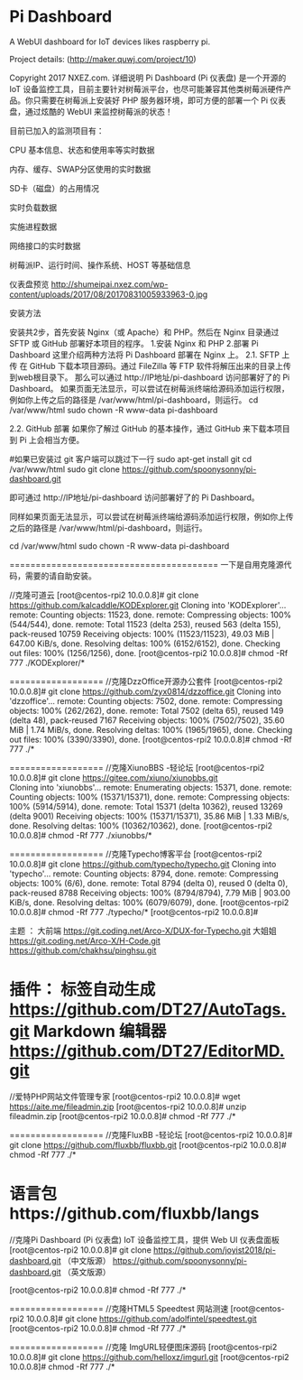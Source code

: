 # Pi Dashboard
A WebUI dashboard for IoT devices likes raspberry pi.

Project details: (http://maker.quwj.com/project/10)

Copyright 2017 NXEZ.com.
详细说明
Pi Dashboard (Pi 仪表盘) 是一个开源的 IoT 设备监控工具，目前主要针对树莓派平台，也尽可能兼容其他类树莓派硬件产品。你只需要在树莓派上安装好 PHP 服务器环境，即可方便的部署一个 Pi 仪表盘，通过炫酷的 WebUI 来监控树莓派的状态！

目前已加入的监测项目有：

CPU 基本信息、状态和使用率等实时数据

内存、缓存、SWAP分区使用的实时数据

SD卡（磁盘）的占用情况

实时负载数据

实施进程数据

网络接口的实时数据

树莓派IP、运行时间、操作系统、HOST 等基础信息

仪表盘预览
http://shumeipai.nxez.com/wp-content/uploads/2017/08/20170831005933963-0.jpg

安装方法

安装共2步，首先安装 Nginx（或 Apache）和 PHP。然后在 Nginx 目录通过 SFTP 或 GitHub 部署好本项目的程序。
1.安装 Nginx 和 PHP
2.部署 Pi Dashboard
这里介绍两种方法将 Pi Dashboard 部署在 Nginx 上。
2.1. SFTP 上传
在 GitHub 下载本项目源码。通过 FileZilla 等 FTP 软件将解压出来的目录上传到web根目录下。
那么可以通过 http://IP地址/pi-dashboard 访问部署好了的 Pi Dashboard。
如果页面无法显示，可以尝试在树莓派终端给源码添加运行权限，例如你上传之后的路径是 /var/www/html/pi-dashboard，则运行。
cd /var/www/html
sudo chown -R www-data pi-dashboard

2.2. GitHub 部署
如果你了解过 GitHub 的基本操作，通过 GitHub 来下载本项目到 Pi 上会相当方便。

#如果已安装过 git 客户端可以跳过下一行
sudo apt-get install git
cd /var/www/html
sudo git clone https://github.com/spoonysonny/pi-dashboard.git

即可通过 http://IP地址/pi-dashboard 访问部署好了的 Pi Dashboard。

同样如果页面无法显示，可以尝试在树莓派终端给源码添加运行权限，例如你上传之后的路径是 /var/www/html/pi-dashboard，则运行。

cd /var/www/html
sudo chown -R www-data pi-dashboard

========================================
一下是自用克隆源代码，需要的请自助安装。

//克隆可道云
[root@centos-rpi2 10.0.0.8]# git clone https://github.com/kalcaddle/KODExplorer.git
Cloning into 'KODExplorer'...
remote: Counting objects: 11523, done.
remote: Compressing objects: 100% (544/544), done.
remote: Total 11523 (delta 253), reused 563 (delta 155), pack-reused 10759
Receiving objects: 100% (11523/11523), 49.03 MiB | 647.00 KiB/s, done.
Resolving deltas: 100% (6152/6152), done.
Checking out files: 100% (1256/1256), done.
[root@centos-rpi2 10.0.0.8]# chmod -Rf 777 ./KODExplorer/*

==================
//克隆DzzOffice开源办公套件
[root@centos-rpi2 10.0.0.8]# git clone https://github.com/zyx0814/dzzoffice.git
Cloning into 'dzzoffice'...
remote: Counting objects: 7502, done.
remote: Compressing objects: 100% (262/262), done.
remote: Total 7502 (delta 65), reused 149 (delta 48), pack-reused 7167
Receiving objects: 100% (7502/7502), 35.60 MiB | 1.74 MiB/s, done.
Resolving deltas: 100% (1965/1965), done.
Checking out files: 100% (3390/3390), done.
[root@centos-rpi2 10.0.0.8]# chmod -Rf 777 ./*

==================
//克隆XiunoBBS -轻论坛 
[root@centos-rpi2 10.0.0.8]# git clone https://gitee.com/xiuno/xiunobbs.git        
Cloning into 'xiunobbs'...
remote: Enumerating objects: 15371, done.
remote: Counting objects: 100% (15371/15371), done.
remote: Compressing objects: 100% (5914/5914), done.
remote: Total 15371 (delta 10362), reused 13269 (delta 9001)
Receiving objects: 100% (15371/15371), 35.86 MiB | 1.33 MiB/s, done.
Resolving deltas: 100% (10362/10362), done.
[root@centos-rpi2 10.0.0.8]# chmod -Rf 777 ./xiunobbs/*

==================
//克隆Typecho博客平台
[root@centos-rpi2 10.0.0.8]# git clone https://github.com/typecho/typecho.git
Cloning into 'typecho'...
remote: Counting objects: 8794, done.
remote: Compressing objects: 100% (6/6), done.
remote: Total 8794 (delta 0), reused 0 (delta 0), pack-reused 8788
Receiving objects: 100% (8794/8794), 7.79 MiB | 903.00 KiB/s, done.
Resolving deltas: 100% (6079/6079), done.
[root@centos-rpi2 10.0.0.8]# chmod -Rf 777 ./typecho/*
[root@centos-rpi2 10.0.0.8]# 

主题 ：
大前端 https://git.coding.net/Arco-X/DUX-for-Typecho.git
大姐姐 https://git.coding.net/Arco-X/H-Code.git
https://github.com/chakhsu/pinghsu.git

插件：
标签自动生成 https://github.com/DT27/AutoTags.git
Markdown 编辑器 https://github.com/DT27/EditorMD.git
==================
//爱特PHP网站文件管理专家
[root@centos-rpi2 10.0.0.8]# wget https://aite.me/fileadmin.zip
[root@centos-rpi2 10.0.0.8]# unzip fileadmin.zip
[root@centos-rpi2 10.0.0.8]# chmod -Rf 777 ./*

==================
//克隆FluxBB -轻论坛 
[root@centos-rpi2 10.0.0.8]# git clone https://github.com/fluxbb/fluxbb.git
[root@centos-rpi2 10.0.0.8]# chmod -Rf 777 ./*

语言包https://github.com/fluxbb/langs
==================
//克隆Pi Dashboard (Pi 仪表盘) IoT 设备监控工具，提供 Web UI 仪表盘面板
[root@centos-rpi2 10.0.0.8]# git clone https://github.com/joyist2018/pi-dashboard.git  （中文版源）
https://github.com/spoonysonny/pi-dashboard.git （英文版源）

[root@centos-rpi2 10.0.0.8]# chmod -Rf 777 ./*

==================
//克隆HTML5 Speedtest 网站测速
[root@centos-rpi2 10.0.0.8]# git clone https://github.com/adolfintel/speedtest.git
[root@centos-rpi2 10.0.0.8]# chmod -Rf 777 ./*

==================
//克隆 ImgURL轻便图床源码
[root@centos-rpi2 10.0.0.8]# git clone https://github.com/helloxz/imgurl.git
[root@centos-rpi2 10.0.0.8]# chmod -Rf 777 ./*




